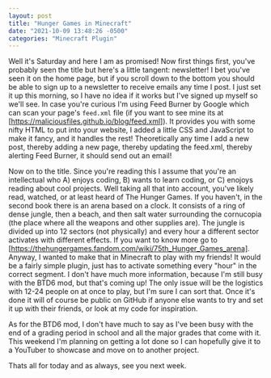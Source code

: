 ```yaml
---
layout: post
title: "Hunger Games in Minecraft"
date: "2021-10-09 13:48:26 -0500"
categories: "Minecraft Plugin"
---
```


Well it's Saturday and here I am as promised! Now first things first, you've probably seen the title but here's a little tangent: newsletter! I bet you've seen it on the home page, but if you scroll down to the bottom you should be able to sign up to a newsletter to receive emails any time I post. I just set it up this morning, so I have no idea if it works but I've signed up myself so we'll see. In case you're curious I'm using Feed Burner by Google which can scan your page's `feed.xml` file (if you want to see mine its at [https://maliciousfiles.github.io/blog/feed.xml]). It provides you with some nifty HTML to put into your website, I added a little CSS and JavaScript to make it fancy, and it handles the rest! Theoretically any time I add a new post, thereby adding a new page, thereby updating the feed.xml, thereby alerting Feed Burner, it should send out an email!

Now on to the title. Since you're reading this I assume that you're an intellectual who A) enjoys coding, B) wants to learn coding, or C) enojoys reading about cool projects. Well taking all that into account, you've likely read, watched, or at least heard of The Hunger Games. If you haven't, in the second book there is an arena based on a clock. It consists of a ring of dense jungle, then a beach, and then salt water surrounding the cornucopia (the place where all the weapons and other supplies are). The jungle is divided up into 12 sectors (not physically) and every hour a different sector activates with different effects. If you want to know more go to [https://thehungergames.fandom.com/wiki/75th_Hunger_Games_arena]. Anyway, I wanted to make that in Minecraft to play with my friends! It would be a fairly simple plugin, just has to activate something every "hour" in the correct segment. I don't have much more information, because I'm still busy with the BTD6 mod, but that's coming up! The only issue will be the logistics with 12-24 people on at once to play, but I'm sure I can sort that. Once it's done it will of course be public on GitHub if anyone else wants to try and set it up with their friends, or look at my code for inspiration.

As for the BTD6 mod, I don't have much to say as I've been busy with the end of a grading period in school and all the major grades that come with it. This weekend I'm planning on getting a lot done so I can hopefully give it to a YouTuber to showcase and move on to another project.

Thats all for today and as always, see you next week.

[https://maliciousfiles.github.io/blog/feed.xml]: https://maliciousfiles.github.io/blog/feed.xml
[https://thehungergames.fandom.com/wiki/75th_Hunger_Games_arena]: https://thehungergames.fandom.com/wiki/75th_Hunger_Games_arena
